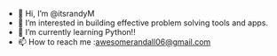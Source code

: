 - 👋 Hi, I’m @itsrandyM
- 👀 I’m interested in building effective problem solving tools and apps.
- 🌱 I’m currently learning Python!!
- 📫 How to reach me :awesomerandall06@gmail.com

<!---
itsrandyM/itsrandyM is a ✨ special ✨ repository because its `README.md` (this file) appears on your GitHub profile.
You can click the Preview link to take a look at your changes.
--->
